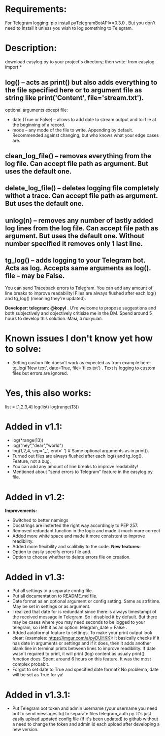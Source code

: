 
# Requirements:
For Telegram logging: pip install pyTelegramBotAPI==0.3.0 . But you don't need to install it unless you wish to log something to Telegram.

# Description:
download easylog.py to your project's directory; then write:
from easylog import *

## log() – acts as print() but also adds everything to the file specified here or to argument file as string like print('Content', file='stream.txt').
optional arguments except file:
- date (True or False) – allows to add date to stream output and toi file at the beginning of a record.
- mode – any mode of the file to write. Appending by default. Recommended against changing, but who knows what your edge cases are.

## clean_log_file() – removes everything from the log file. Can accept file path as argument. But uses the default one.
## delete_log_file() – deletes logging file completely withot a trace.  Can accept file path as argument. But uses the default one.

## unlog(n) – removes any number of lastly added log lines from the log file. Can accept file path as argument. But uses the default one. Without number specified it removes only 1 last line.

## tg_log() – adds logging to your Telegram bot. Acts as log. Accepts same arguments as log(). file – may be False.

You can send Traceback errors to Telegram.
You can add any amount of line breaks to improve readability!
Files are always flushed after each log() and tg_log() (meaning they're updated).

**Developer: telegram: @kopyl** . U're welcome to propose suggestions and both subjectively and objectively critisize me in the DM.
Spend around 5 hours to develop this solution.
Мам, я покушал.

# Known issues I don't know yet how to solve:
- Setting custom file doesn't work as expected as from example here: tg_log('New text', date=True, file='filex.txt') . Text is logging to custom files but errors are ignored.

# Yes, this also works:
list = [1,2,3,4]
log(list)
log(range(13))






# Added in v1.1:
- log(*range(13))
- log("hey","dear","world")
- log(1,2,4, sep="_", end='        ') # Same optional arguments as in print().
- Turned out files are always flushed after each log() and tg_log(). Feature, not a bug.
- You can add any amount of line breaks to improve readability!
- Mentioned about "send errors to Telegram" feature in the easylog.py file.

# Added in v1.2:
**Improvements:**
- Switched to better namings
- Docstrings are insterted the right way accordingly to PEP 257.
- Removed redundant function in the logic and made it much more correct
- Added more white space and made it more consistent to improve readibility.
- Added more flexibility and scalibiliy to the code.
**New features:**
- Option to easily specify errors file and.
- Option to choose whether to delete errors file on creation.

# Added in v1.3:
- Put all settings to a separate config file.
- Put all documentation to README.md file.
- Date format as an optional argument or config setting. Same as strfitime. May be set in settings or as argument.
- I realized that date for is redundant since there is always timestampt of the received message in Telegram. So i disabled it by default. But there may be cases where you may need seconds to be logged to your telegram, so i left it as an option: telegram_date = False .
- Added autoformat feature to settings. To make your print output look clear: (examples: https://imgur.com/a/pyDUHKK): it basically checks if it has date in arguments or settings and if it does, then it adds another blank line in terminal prints between lines to improve readibility. If date wasn't required to print, it will print (log) content as usualy print() function does. Spent around 6 hours on this feature. It was the most complex probablt.
- Forgot to set date to True and specified date format? No problema, date will be set as True for ya!

# Added in v1.3.1:
- Put Telegram bot token and admin username (your username you need bot to send messages to) to separate files telegram_auth.py. It's just easily upload updated config file (if it's been updated) to github without a need to change the token and admin id each upload after developing a new version.

